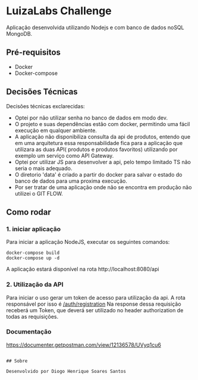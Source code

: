 # LuizaLabs Challenge

Aplicação desenvolvida utilizando Nodejs e com banco de dados noSQL MongoDB.

## Pré-requisitos

- Docker
- Docker-compose

## Decisões Técnicas

Decisões técnicas exclarecidas:

- Optei por não utilizar senha no banco de dados em modo dev.
- O projeto e suas dependências estão com docker, permitindo uma fácil execução em qualquer ambiente.
- A aplicação não disponibiliza consulta da api de produtos, entendo que em uma arquitetura essa responsabilidade fica para a aplicação que utilizara as duas API( produtos e produtos favoritos) utilizando por exemplo um serviço como API Gateway.
- Optei por utilizar JS para desenvolver a api, pelo tempo limitado TS não seria o mais adequado.
- O diretorio 'data' é criado a partir do docker para salvar o estado do banco de dados para uma proxima execução.
- Por ser tratar de uma aplicação onde não se encontra em produção não utilizei o GIT FLOW.

## Como rodar

### 1. iniciar aplicação

Para iniciar a aplicação NodeJS, executar os seguintes comandos:

```
docker-compose build
docker-compose up -d
```

A aplicação estará disponível na rota http://localhost:8080/api

### 2. Utilização da API

Para iniciar o uso gerar um token de acesso para utilização da api.
A rota responsável por isso é [/auth/registration](http://localhost:8080/api/auth) Na response dessa requisição receberá um Token, que deverá ser utilizado no header authorization de todas as requisições.

### Documentação

https://documenter.getpostman.com/view/12136578/UVyq1cu6

```

## Sobre

Desenvolvido por Diogo Henrique Soares Santos
```
